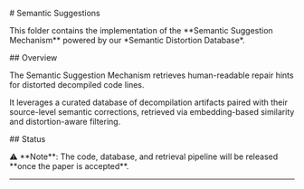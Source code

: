 \# Semantic Suggestions



This folder contains the implementation of the \*\*Semantic Suggestion Mechanism\*\* powered by our \*Semantic Distortion Database\*.



\## Overview

The Semantic Suggestion Mechanism retrieves human-readable repair hints for distorted decompiled code lines.  

It leverages a curated database of decompilation artifacts paired with their source-level semantic corrections, retrieved via embedding-based similarity and distortion-aware filtering.



\## Status

⚠️ \*\*Note\*\*: The code, database, and retrieval pipeline will be released \*\*once the paper is accepted\*\*.







---




